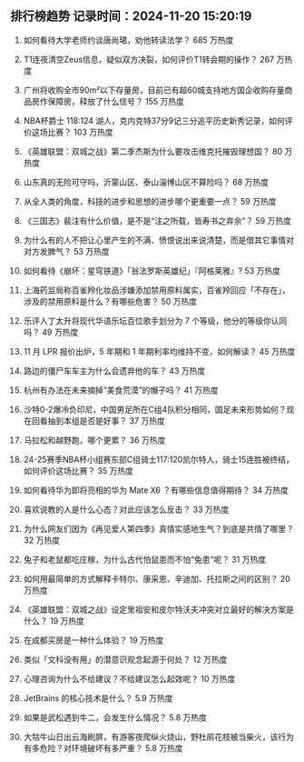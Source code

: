 
## 排行榜趋势 记录时间：2024-11-20 15:20:19
  
  1. 如何看待大学老师约谈唐尚珺，劝他转读法学？ 685 万热度
    
  2. T1连夜清空Zeus信息，疑似双方决裂，如何评价T1转会期的操作？ 267 万热度
    
  3. 广州将收购全市90m²以下存量房，目前已有超60城支持地方国企收购存量商品房作保障房，释放了什么信号？ 155 万热度
    
  4. NBA杯爵士 118:124 湖人，克内克特37分9记三分追平历史新秀记录，如何评价这场比赛？ 103 万热度
    
  5. 《英雄联盟：双城之战》第二季杰斯为什么要攻击维克托摧毁理想国？ 80 万热度
    
  6. 山东真的无险可守吗，沂蒙山区、泰山淄博山区不算险吗？ 68 万热度
    
  7. 从全人类的角度，科技的进步和思想的进步哪个更重要一点？ 59 万热度
    
  8. 《三国志》裴注有什么价值，是不是“注之所载，皆寿书之弃余”？ 59 万热度
    
  9. 为什么有的人不把让心里产生的不满、愤恨说出来说清楚，而是借其它事情对对方发脾气？ 53 万热度
    
  10. 如何看待《崩坏：星穹铁道》「翁法罗斯英雄纪」『阿格莱雅』? 53 万热度
    
  11. 上海药监局称百雀羚化妆品涉嫌添加禁用原料属实，百雀羚回应「不存在」，涉及的禁用原料是什么？有哪些危害？ 50 万热度
    
  12. 乐评人丁太升将现代华语乐坛百位歌手划分为 7 个等级，他分的等级你认同吗？ 49 万热度
    
  13. 11 月 LPR 报价出炉，5 年期和 1 年期利率均维持不变，如何解读？ 45 万热度
    
  14. 路边的僵尸车车主为什么会遗弃他的车？ 43 万热度
    
  15. 杭州有办法在未来摘掉“美食荒漠”的帽子吗？ 41 万热度
    
  16. 沙特0-2爆冷负印尼，中国男足所在C组4队积分相同，国足未来形势如何？现在回看抽到本组是否是好事？ 37 万热度
    
  17. 马拉松和越野跑，哪个更累？ 36 万热度
    
  18. 24-25赛季NBA杯小组赛东部C组骑士117:120凯尔特人，骑士15连胜被终结，如何评价这场比赛？ 35 万热度
    
  19. 如何看待华为即将亮相的华为 Mate X6 ？有哪些信息值得期待？ 34 万热度
    
  20. 喜欢说教的人是什么心态？对此应该怎么反击？ 33 万热度
    
  21. 为什么网友们因为《再见爱人第四季》真情实感地生气？到底是共情了哪里？ 32 万热度
    
  22. 兔子和老鼠都吃庄稼，为什么古代怕鼠患而不怕“兔患”呢？ 31 万热度
    
  23. 如何用最简单的方式解释卡特尔、康采恩、辛迪加、托拉斯之间的区别？ 20 万热度
    
  24. 《英雄联盟：双城之战》设定里祖安和皮尔特沃夫冲突对立最好的解决方案是什么？ 19 万热度
    
  25. 在成都买房是一种什么体验？ 19 万热度
    
  26. 类似「文科没有用」的潜意识观念起源于何处？ 12 万热度
    
  27. 心理咨询为什么不给建议？不给建议怎么起效呢？ 10 万热度
    
  28. JetBrains 的核心技术是什么？ 5.9 万热度
    
  29. 如果是武松遇到牛二，会发生什么情况？ 5.8 万热度
    
  30. 大牯牛山日出云海刷屏，有游客夜爬纵火烧山，野杜鹃花枝被当柴火，该行为有多危险？对环境破坏有多严重？ 5.8 万热度
    